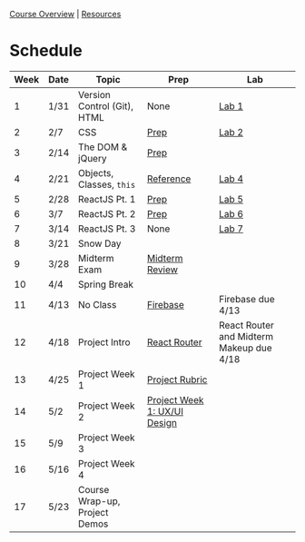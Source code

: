 [Course Overview](index.md) | [Resources](resources.md)

# Schedule

| Week | Date | Topic | Prep | Lab
| --- | --- | --- | --- | --- |
| 1 | 1/31 | Version Control (Git), HTML | None | [Lab 1](labs/01.md)
| 2 | 2/7 | CSS | [Prep](prep/02.md) | [Lab 2](labs/02.md)
| 3 | 2/14 | The DOM & jQuery | [Prep](prep/03.md) |
| 4 | 2/21 | Objects, Classes, `this` | [Reference](prep/04.md) | [Lab 4](labs/04.md)
| 5 | 2/28 | ReactJS Pt. 1 | [Prep](prep/05.md) | [Lab 5](labs/05.md)
| 6 | 3/7 | ReactJS Pt. 2 | [Prep](prep/06.md) | [Lab 6](labs/06.md)
| 7 | 3/14 | ReactJS Pt. 3 | None | [Lab 7](labs/07.md)
| 8 | 3/21 | Snow Day
| 9 | 3/28 | Midterm Exam | [Midterm Review](notes/midterm-review.md)
| 10 | 4/4 | Spring Break
| 11 | 4/13 | No Class | [Firebase](prep/11.md) | Firebase due 4/13
| 12 | 4/18 | Project Intro | [React Router](prep/12.md) | React Router and Midterm Makeup due 4/18
| 13 | 4/25 | Project Week 1 | [Project Rubric](prep/project.md) |
| 14 | 5/2 | Project Week 2 | [Project Week 1: UX/UI Design](prep/13.md) |
| 15 | 5/9 | Project Week 3 |
| 16 | 5/16 | Project Week 4 |
| 17 | 5/23 | Course Wrap-up, Project Demos |
